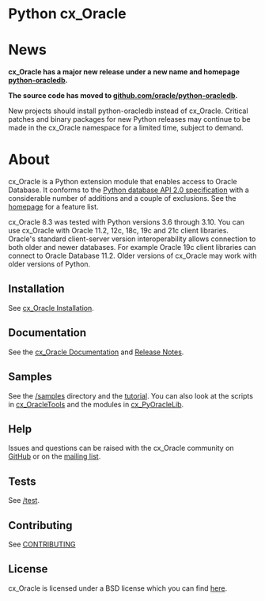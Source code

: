 # Python cx_Oracle

# News

**cx_Oracle has a major new release under a new name and homepage
[python-oracledb](https://oracle.github.io/python-oracledb/).**

**The source code has moved to
[github.com/oracle/python-oracledb](https://github.com/oracle/python-oracledb).**

New projects should install python-oracledb instead of cx_Oracle.  Critical
patches and binary packages for new Python releases may continue to be made in
the cx_Oracle namespace for a limited time, subject to demand.

# About

cx_Oracle is a Python extension module that enables access to Oracle
Database.  It conforms to the [Python database API 2.0
specification][1] with a considerable number of additions and a couple
of exclusions.  See the
[homepage](https://oracle.github.io/python-cx_Oracle/index.html) for a
feature list.

cx_Oracle 8.3 was tested with Python versions 3.6 through 3.10. You can
use cx_Oracle with Oracle 11.2, 12c, 18c, 19c and 21c client libraries.
Oracle's standard client-server version interoperability allows connection to
both older and newer databases. For example Oracle 19c client libraries can
connect to Oracle Database 11.2.   Older versions of cx_Oracle may work with
older versions of Python.

## Installation

See [cx_Oracle Installation][15].

## Documentation

See the [cx_Oracle Documentation][2] and [Release Notes][14].

## Samples

See the [/samples][12] directory and the [tutorial][6].  You can also
look at the scripts in [cx_OracleTools][7] and the modules in
[cx_PyOracleLib][8].

## Help

Issues and questions can be raised with the cx_Oracle community on
[GitHub][9] or on the [mailing list][5].

## Tests

See [/test][11].

## Contributing

See [CONTRIBUTING](https://github.com/oracle/python-cx_Oracle/blob/main/CONTRIBUTING.md)

## License

cx_Oracle is licensed under a BSD license which you can find [here][3].

[1]: https://peps.python.org/pep-0249/
[2]: https://cx-oracle.readthedocs.io
[3]: https://github.com/oracle/python-cx_Oracle/blob/main/LICENSE.txt
[5]: https://sourceforge.net/projects/cx-oracle/lists/cx-oracle-users
[6]: https://github.com/oracle/python-cx_Oracle/tree/main/samples/tutorial
[7]: http://cx-oracletools.sourceforge.net
[8]: http://cx-pyoraclelib.sourceforge.net
[9]: https://github.com/oracle/python-cx_Oracle/issues
[11]: https://github.com/oracle/python-cx_Oracle/tree/main/test
[12]: https://github.com/oracle/python-cx_Oracle/tree/main/samples
[14]: https://cx-oracle.readthedocs.io/en/latest/release_notes.html
[15]: https://cx-oracle.readthedocs.io/en/latest/user_guide/installation.html
